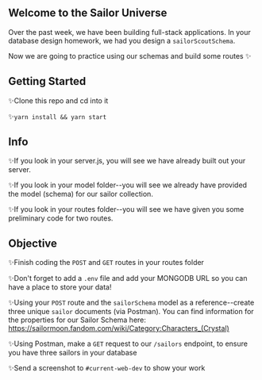 ## Welcome to the Sailor Universe

Over the past week, we have been building full-stack applications. In your database design homework, we had you design a `sailorScoutSchema`.

Now we are going to practice using our schemas and build some routes ✨

## Getting Started

✨Clone this repo and cd into it

✨`yarn install && yarn start`

## Info

✨If you look in your server.js, you will see we have already built out your server.

✨If you look in your model folder--you will see we already have provided the model (schema) for our sailor collection.

✨If you look in your routes folder--you will see we have given you some preliminary code for two routes.

## Objective

✨Finish coding the `POST` and `GET` routes in your routes folder

✨Don't forget to add a `.env` file and add your MONGODB URL so you can have a place to store your data!

✨Using your `POST` route and the `sailorSchema` model as a reference--create three unique `sailor` documents (via Postman). You can find information for the properties for our Sailor Schema here: https://sailormoon.fandom.com/wiki/Category:Characters_(Crystal)

✨Using Postman, make a `GET` request to our `/sailors` endpoint, to ensure you have three sailors in your database

✨Send a screenshot to `#current-web-dev` to show your work
